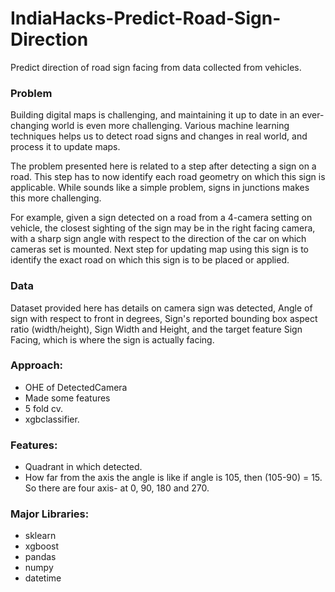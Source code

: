 # IndiaHacks-Predict-Road-Sign-Direction
Predict direction of road sign facing from data collected from vehicles.

### Problem
Building digital maps is challenging, and maintaining it up to date in an ever-changing world is even more challenging. Various machine learning techniques helps us to detect road signs and changes in real world, and process it to update maps.

The problem presented here is related to a step after detecting a sign on a road. This step has to now identify each road geometry on which this sign is applicable. While sounds like a simple problem, signs in junctions makes this more challenging.

For example, given a sign detected on a road from a 4-camera setting on vehicle, the closest sighting of the sign may be in the right facing camera, with a sharp sign angle with respect to the direction of the car on which cameras set is mounted. Next step for updating map using this sign is to identify the exact road on which this sign is to be placed or applied.

### Data
Dataset provided here has details on camera sign was detected, Angle of sign with respect to front in degrees, Sign's reported bounding box aspect ratio (width/height), Sign Width and Height, and the target feature Sign Facing, which is where the sign is actually facing.

### Approach:
* OHE of DetectedCamera
* Made some features
* 5 fold cv.
* xgbclassifier.

### Features:
* Quadrant in which detected.
* How far from the axis the angle is like if angle is 105, then (105-90) = 15. So there are four axis- at 0, 90, 180 and 270.

### Major Libraries:
* sklearn
* xgboost
* pandas
* numpy
* datetime
